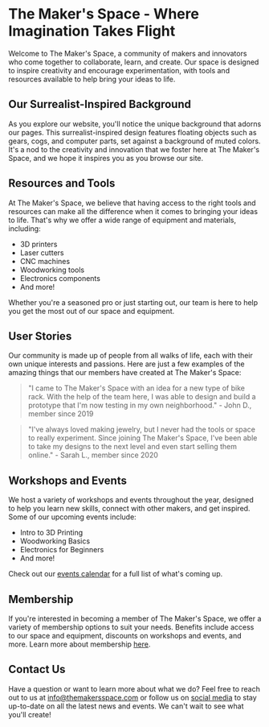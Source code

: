 <!--font:Poppins-->

# The Maker's Space - Where Imagination Takes Flight

Welcome to The Maker's Space, a community of makers and innovators who come together to collaborate, learn, and create. Our space is designed to inspire creativity and encourage experimentation, with tools and resources available to help bring your ideas to life.

## Our Surrealist-Inspired Background

As you explore our website, you'll notice the unique background that adorns our pages. This surrealist-inspired design features floating objects such as gears, cogs, and computer parts, set against a background of muted colors. It's a nod to the creativity and innovation that we foster here at The Maker's Space, and we hope it inspires you as you browse our site.

## Resources and Tools

At The Maker's Space, we believe that having access to the right tools and resources can make all the difference when it comes to bringing your ideas to life. That's why we offer a wide range of equipment and materials, including:

- 3D printers
- Laser cutters
- CNC machines
- Woodworking tools
- Electronics components
- And more!

Whether you're a seasoned pro or just starting out, our team is here to help you get the most out of our space and equipment.

## User Stories

Our community is made up of people from all walks of life, each with their own unique interests and passions. Here are just a few examples of the amazing things that our members have created at The Maker's Space:

> "I came to The Maker's Space with an idea for a new type of bike rack. With the help of the team here, I was able to design and build a prototype that I'm now testing in my own neighborhood." - John D., member since 2019

> "I've always loved making jewelry, but I never had the tools or space to really experiment. Since joining The Maker's Space, I've been able to take my designs to the next level and even start selling them online." - Sarah L., member since 2020

## Workshops and Events

We host a variety of workshops and events throughout the year, designed to help you learn new skills, connect with other makers, and get inspired. Some of our upcoming events include:

- Intro to 3D Printing
- Woodworking Basics
- Electronics for Beginners
- And more!

Check out our [events calendar](#events) for a full list of what's coming up.

## Membership

If you're interested in becoming a member of The Maker's Space, we offer a variety of membership options to suit your needs. Benefits include access to our space and equipment, discounts on workshops and events, and more. Learn more about membership [here](#membership).

## Contact Us

Have a question or want to learn more about what we do? Feel free to reach out to us at [info@themakersspace.com](mailto:info@themakersspace.com) or follow us on [social media](#social) to stay up-to-date on all the latest news and events. We can't wait to see what you'll create!

<!--

Write me content for website with wallpaper which alt text is:

"A surrealist-inspired wallpaper with floating objects such as gears, cogs, and computer parts, against a background of muted colors."

The name/title of the page should not be 1:1 copy of the alt text but rather a real content of the website which is using this wallpaper.

- Use markdown format 
- Start with heading
- Heading should be short and concise
- The content should look like a real website 
- The website should not be about the wallpaper, wallpaper is just a related background
- Heading should be contain work "wallpaper" or "background"
- Include real sections like references, contact, user stories, etc. use things relevant to the page purpose.
- Feel free to use structure like headings, bullets, numbering, blockquotes, paragraphs, horizontal lines, etc.
- You can use formatting like bold or _italic_
- You can include UTF-8 emojis
- Links should be only #hash anchors (and you can refer to the document itself)
- Do not include images


---


# The Workshop - A Creative Hub for Makers and Innovators

Welcome to The Workshop, a community of makers and innovators who come together to collaborate, learn, and create. Our space is designed to inspire creativity and encourage experimentation, with tools and resources available to help bring your ideas to life.

## Our Surrealist-Inspired Wallpaper

As you explore our space, you'll notice the unique wallpaper that adorns our walls. This surrealist-inspired design features floating objects such as gears, cogs, and computer parts, set against a background of muted colors. It's a nod to the creativity and innovation that we foster here at The Workshop, and we hope it inspires you as you work on your own projects.

## Resources and Tools

At The Workshop, we believe that having access to the right tools and resources can make all the difference when it comes to bringing your ideas to life. That's why we offer a wide range of equipment and materials, including:

- 3D printers
- Laser cutters
- CNC machines
- Woodworking tools
- Electronics components
- And more!

Whether you're a seasoned pro or just starting out, our team is here to help you get the most out of our space and equipment.

## User Stories

Our community is made up of people from all walks of life, each with their own unique interests and passions. Here are just a few examples of the amazing things that our members have created at The Workshop:

> "I came to The Workshop with an idea for a new type of bike rack. With the help of the team here, I was able to design and build a prototype that I'm now testing in my own neighborhood." - John D., member since 2019

> "I've always loved making jewelry, but I never had the tools or space to really experiment. Since joining The Workshop, I've been able to take my designs to the next level and even start selling them online." - Sarah L., member since 2020

## References

If you're interested in learning more about The Workshop or joining our community, we encourage you to check out some of these resources:

- [Membership information](#membership)
- [Upcoming events and workshops](#events)
- [Frequently asked questions](#faq)

## Contact Us

Have a question or want to learn more about what we do? Feel free to reach out to us at [info@theworkshop.com](mailto:info@theworkshop.com) or stop by during our open hours. We can't wait to see what you'll create!


---


Heading is too long, rewrite whole content.


---


# The Innovation Hub - Where Creativity Meets Technology

Welcome to The Innovation Hub, a community of makers and innovators who come together to collaborate, learn, and create. Our space is designed to inspire creativity and encourage experimentation, with tools and resources available to help bring your ideas to life.

## Our Surrealist-Inspired Background

As you explore our website, you'll notice the unique background that adorns our pages. This surrealist-inspired design features floating objects such as gears, cogs, and computer parts, set against a background of muted colors. It's a nod to the creativity and innovation that we foster here at The Innovation Hub, and we hope it inspires you as you browse our site.

## Resources and Tools

At The Innovation Hub, we believe that having access to the right tools and resources can make all the difference when it comes to bringing your ideas to life. That's why we offer a wide range of equipment and materials, including:

- 3D printers
- Laser cutters
- CNC machines
- Woodworking tools
- Electronics components
- And more!

Whether you're a seasoned pro or just starting out, our team is here to help you get the most out of our space and equipment.

## User Stories

Our community is made up of people from all walks of life, each with their own unique interests and passions. Here are just a few examples of the amazing things that our members have created at The Innovation Hub:

> "I came to The Innovation Hub with an idea for a new type of bike rack. With the help of the team here, I was able to design and build a prototype that I'm now testing in my own neighborhood." - John D., member since 2019

> "I've always loved making jewelry, but I never had the tools or space to really experiment. Since joining The Innovation Hub, I've been able to take my designs to the next level and even start selling them online." - Sarah L., member since 2020

## Events and Workshops

We host a variety of events and workshops throughout the year, designed to help you learn new skills, connect with other makers, and get inspired. Some of our upcoming events include:

- Intro to 3D Printing
- Woodworking Basics
- Electronics for Beginners
- And more!

Check out our [events calendar](#events) for a full list of what's coming up.

## Membership

If you're interested in becoming a member of The Innovation Hub, we offer a variety of membership options to suit your needs. Benefits include access to our space and equipment, discounts on workshops and events, and more. Learn more about membership [here](#membership).

## Contact Us

Have a question or want to learn more about what we do? Feel free to reach out to us at [info@theinnovationhub.com](mailto:info@theinnovationhub.com) or follow us on [social media](#social) to stay up-to-date on all the latest news and events. We can't wait to see what you'll create!


---


Heading is too long, rewrite whole content.


---


# The Creative Hub - Where Ideas Come to Life

Welcome to The Creative Hub, a community of makers and innovators who come together to collaborate, learn, and create. Our space is designed to inspire creativity and encourage experimentation, with tools and resources available to help bring your ideas to life.

## Our Surrealist-Inspired Wallpaper

Our unique surrealist-inspired wallpaper features floating objects such as gears, cogs, and computer parts, set against a background of muted colors. It's a nod to the creativity and innovation that we foster here at The Creative Hub, and we hope it inspires you as you explore our website.

## Resources and Tools

At The Creative Hub, we believe that having access to the right tools and resources can make all the difference when it comes to bringing your ideas to life. That's why we offer a wide range of equipment and materials, including:

- 3D printers
- Laser cutters
- CNC machines
- Woodworking tools
- Electronics components
- And more!

Whether you're a seasoned pro or just starting out, our team is here to help you get the most out of our space and equipment.

## User Stories

Our community is made up of people from all walks of life, each with their own unique interests and passions. Here are just a few examples of the amazing things that our members have created at The Creative Hub:

> "I came to The Creative Hub with an idea for a new type of bike rack. With the help of the team here, I was able to design and build a prototype that I'm now testing in my own neighborhood." - John D., member since 2019

> "I've always loved making jewelry, but I never had the tools or space to really experiment. Since joining The Creative Hub, I've been able to take my designs to the next level and even start selling them online." - Sarah L., member since 2020

## Workshops and Events

We host a variety of workshops and events throughout the year, designed to help you learn new skills, connect with other makers, and get inspired. Some of our upcoming events include:

- Intro to 3D Printing
- Woodworking Basics
- Electronics for Beginners
- And more!

Check out our [events calendar](#events) for a full list of what's coming up.

## Membership

If you're interested in becoming a member of The Creative Hub, we offer a variety of membership options to suit your needs. Benefits include access to our space and equipment, discounts on workshops and events, and more. Learn more about membership [here](#membership).

## Contact Us

Have a question or want to learn more about what we do? Feel free to reach out to us at [info@thecreativehub.com](mailto:info@thecreativehub.com) or follow us on [social media](#social) to stay up-to-date on all the latest news and events. We can't wait to see what you'll create!


---


Heading is too long, rewrite whole content.


---


# The Maker's Space - Where Imagination Takes Flight

Welcome to The Maker's Space, a community of makers and innovators who come together to collaborate, learn, and create. Our space is designed to inspire creativity and encourage experimentation, with tools and resources available to help bring your ideas to life.

## Our Surrealist-Inspired Background

As you explore our website, you'll notice the unique background that adorns our pages. This surrealist-inspired design features floating objects such as gears, cogs, and computer parts, set against a background of muted colors. It's a nod to the creativity and innovation that we foster here at The Maker's Space, and we hope it inspires you as you browse our site.

## Resources and Tools

At The Maker's Space, we believe that having access to the right tools and resources can make all the difference when it comes to bringing your ideas to life. That's why we offer a wide range of equipment and materials, including:

- 3D printers
- Laser cutters
- CNC machines
- Woodworking tools
- Electronics components
- And more!

Whether you're a seasoned pro or just starting out, our team is here to help you get the most out of our space and equipment.

## User Stories

Our community is made up of people from all walks of life, each with their own unique interests and passions. Here are just a few examples of the amazing things that our members have created at The Maker's Space:

> "I came to The Maker's Space with an idea for a new type of bike rack. With the help of the team here, I was able to design and build a prototype that I'm now testing in my own neighborhood." - John D., member since 2019

> "I've always loved making jewelry, but I never had the tools or space to really experiment. Since joining The Maker's Space, I've been able to take my designs to the next level and even start selling them online." - Sarah L., member since 2020

## Workshops and Events

We host a variety of workshops and events throughout the year, designed to help you learn new skills, connect with other makers, and get inspired. Some of our upcoming events include:

- Intro to 3D Printing
- Woodworking Basics
- Electronics for Beginners
- And more!

Check out our [events calendar](#events) for a full list of what's coming up.

## Membership

If you're interested in becoming a member of The Maker's Space, we offer a variety of membership options to suit your needs. Benefits include access to our space and equipment, discounts on workshops and events, and more. Learn more about membership [here](#membership).

## Contact Us

Have a question or want to learn more about what we do? Feel free to reach out to us at [info@themakersspace.com](mailto:info@themakersspace.com) or follow us on [social media](#social) to stay up-to-date on all the latest news and events. We can't wait to see what you'll create!


---


Write me a Google font which is best fitting for the website.

Pick from the list:
- Dancing Script
- Barlow Condensed
- Great Vibes
- Orbitron
- Lato
- Roboto
- Playfair Display
- Lobster
- IBM Plex Sans
- Open Sans
- Poppins
- Exo 2
- Inter
- Futura
- Raleway
- Montserrat
- Alegreya


Write just the font name nothing else.


---


Poppins

-->
